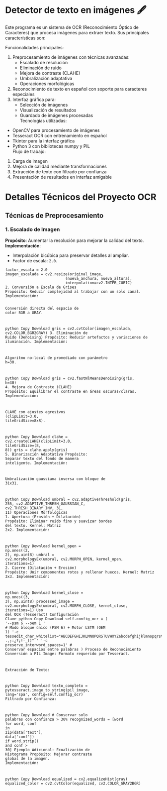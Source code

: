 # Detector de texto en imágenes 🖋️
<p class="has-line-data" data-line-start="0" data-line-end="1">Este programa es un sistema de OCR (Reconocimiento Óptico de Caracteres) que procesa imágenes para extraer texto. Sus principales características son:</p>
<p class="has-line-data" data-line-start="2" data-line-end="3">Funcionalidades principales:</p>
<ol>
<li class="has-line-data" data-line-start="4" data-line-end="10">Preprocesamiento de imágenes con técnicas avanzadas:
<ul>
<li class="has-line-data" data-line-start="5" data-line-end="6">Escalado de resolución</li>
<li class="has-line-data" data-line-start="6" data-line-end="7">Eliminación de ruido</li>
<li class="has-line-data" data-line-start="7" data-line-end="8">Mejora de contraste (CLAHE)</li>
<li class="has-line-data" data-line-start="8" data-line-end="9">Umbralización adaptativa</li>
<li class="has-line-data" data-line-start="9" data-line-end="10">Operaciones morfológicas</li>
</ul>
</li>
<li class="has-line-data" data-line-start="10" data-line-end="11">Reconocimiento de texto en español con soporte para caracteres especiales</li>
<li class="has-line-data" data-line-start="11" data-line-end="17">Interfaz gráfica para:
<ul>
<li class="has-line-data" data-line-start="12" data-line-end="13">Selección de imágenes</li>
<li class="has-line-data" data-line-start="13" data-line-end="14">Visualización de resultados</li>
<li class="has-line-data" data-line-start="14" data-line-end="17">Guardado de imágenes procesadas<br>
Tecnologías utilizadas:</li>
</ul>
</li>
</ol>
<ul>
<li class="has-line-data" data-line-start="17" data-line-end="18">OpenCV para procesamiento de imágenes</li>
<li class="has-line-data" data-line-start="18" data-line-end="19">Tesseract OCR con entrenamiento en español</li>
<li class="has-line-data" data-line-start="19" data-line-end="20">Tkinter para la interfaz gráfica</li>
<li class="has-line-data" data-line-start="20" data-line-end="23">Python 3 con bibliotecas numpy y PIL<br>
Flujo de trabajo:</li>
</ul>
<ol>
<li class="has-line-data" data-line-start="23" data-line-end="24">Carga de imagen</li>
<li class="has-line-data" data-line-start="24" data-line-end="25">Mejora de calidad mediante transformaciones</li>
<li class="has-line-data" data-line-start="25" data-line-end="26">Extracción de texto con filtrado por confianza</li>
<li class="has-line-data" data-line-start="26" data-line-end="28">Presentación de resultados en interfaz amigable</li>
</ol>
<h1 class="code-line" data-line-start=28 data-line-end=29 ><a id="Detalles_Tcnicos_del_Proyecto_OCR_28"></a>Detalles Técnicos del Proyecto OCR</h1>
<h2 class="code-line" data-line-start=30 data-line-end=31 ><a id="Tcnicas_de_Preprocesamiento_30"></a>Técnicas de Preprocesamiento</h2>
<h3 class="code-line" data-line-start=32 data-line-end=33 ><a id="1_Escalado_de_Imagen_32"></a>1. Escalado de Imagen</h3>
<p class="has-line-data" data-line-start="33" data-line-end="35"><strong>Propósito</strong>: Aumentar la resolución para mejorar la calidad del texto.<br>
<strong>Implementación</strong>:</p>
<ul>
<li class="has-line-data" data-line-start="35" data-line-end="36">Interpolación bicúbica para preservar detalles al ampliar.</li>
<li class="has-line-data" data-line-start="36" data-line-end="38">Factor de escala: <code>2.0</code>.</li>
</ul>
<pre><code class="has-line-data" data-line-start="39" data-line-end="142" class="language-python">factor_escala = <span class="hljs-number">2.0</span>
imagen_escalada = cv2.resize(original_image, 
                           (nueva_anchura, nueva_altura), 
                           interpolation=cv2.INTER_CUBIC)
<span class="hljs-number">2.</span> Conversión a Escala de Grises
Propósito: Reducir complejidad al trabajar con un solo canal.
Implementación:

Conversión directa <span class="hljs-keyword">del</span> espacio de color BGR a GRAY.

python
Copy
Download
gris = cv2.cvtColor(imagen_escalada, cv2.COLOR_BGR2GRAY)
<span class="hljs-number">3.</span> Eliminación de Ruido (Denoising)
Propósito: Reducir artefactos y variaciones de iluminación.
Implementación:

Algoritmo no-local de promediado con parámetro h=<span class="hljs-number">30.</span>

python
Copy
Download
gris = cv2.fastNlMeansDenoising(gris, h=<span class="hljs-number">30</span>)
<span class="hljs-number">4.</span> Mejora de Contraste (CLAHE)
Propósito: Equilibrar el contraste en áreas oscuras/claras.
Implementación:

CLAHE con ajustes agresivos (clipLimit=<span class="hljs-number">3.0</span>, tileGridSize=<span class="hljs-number">8</span>x8).

python
Copy
Download
clahe = cv2.createCLAHE(clipLimit=<span class="hljs-number">3.0</span>, tileGridSize=(<span class="hljs-number">8</span>, <span class="hljs-number">8</span>))
gris = clahe.apply(gris)
<span class="hljs-number">5.</span> Binarización Adaptativa
Propósito: Separar texto <span class="hljs-keyword">del</span> fondo de manera inteligente.
Implementación:

Umbralización gaussiana inversa con bloque de <span class="hljs-number">31</span>x31.

python
Copy
Download
umbral = cv2.adaptiveThreshold(gris, <span class="hljs-number">255</span>, cv2.ADAPTIVE_THRESH_GAUSSIAN_C,
                              cv2.THRESH_BINARY_INV, <span class="hljs-number">31</span>, <span class="hljs-number">11</span>)
Operaciones Morfológicas
<span class="hljs-number">1.</span> Apertura (Erosión + Dilatación)
Propósito: Eliminar ruido fino y suavizar bordes <span class="hljs-keyword">del</span> texto.
Kernel: Matriz <span class="hljs-number">2</span>x2.
Implementación:

python
Copy
Download
kernel_open = np.ones((<span class="hljs-number">2</span>, <span class="hljs-number">2</span>), np.uint8)
umbral = cv2.morphologyEx(umbral, cv2.MORPH_OPEN, kernel_open, iterations=<span class="hljs-number">1</span>)
<span class="hljs-number">2.</span> Cierre (Dilatación + Erosión)
Propósito: Unir componentes rotos y rellenar huecos.
Kernel: Matriz <span class="hljs-number">3</span>x3.
Implementación:

python
Copy
Download
kernel_close = np.ones((<span class="hljs-number">3</span>, <span class="hljs-number">3</span>), np.uint8)
processed_image = cv2.morphologyEx(umbral, cv2.MORPH_CLOSE, kernel_close, iterations=<span class="hljs-number">1</span>)
Uso <span class="hljs-keyword">del</span> OCR (Tesseract)
Configuración Clave
python
Copy
Download
self.config_ocr = (
    <span class="hljs-string">'--psm 6 --oem 1 '</span>  <span class="hljs-comment"># Modo bloque único (PSM 6) + Motor LSTM (OEM 1)</span>
    <span class="hljs-string">'-c tessedit_char_whitelist="ABCDEFGHIJKLMNOPQRSTUVWXYZabcdefghijklmnopqrstuvwxyzáéíóúÁÉÍÓÚüÜñÑ0123456789 .,;:¿?¡!-_()" '</span>
    <span class="hljs-string">'-c preserve_interword_spaces=1'</span>  <span class="hljs-comment"># Conservar espacios entre palabras</span>
)
Proceso de Reconocimiento
Conversión a PIL Image: Formato requerido por Tesseract.

Extracción de Texto:

python
Copy
Download
texto_completo = pytesseract.image_to_string(pil_image, lang=<span class="hljs-string">'spa'</span>, config=self.config_ocr)
Filtrado por Confianza:

python
Copy
Download
<span class="hljs-comment"># Conservar solo palabras con confianza &gt; 30%</span>
recognized_words = [word <span class="hljs-keyword">for</span> word, conf <span class="hljs-keyword">in</span> zip(data[<span class="hljs-string">'text'</span>], data[<span class="hljs-string">'conf'</span>]) <span class="hljs-keyword">if</span> word.strip() <span class="hljs-keyword">and</span> conf &gt; <span class="hljs-number">30</span>]
Ejemplo Adicional: Ecualización de Histograma
Propósito: Mejorar contraste <span class="hljs-keyword">global</span> de la imagen.
Implementación:

python
Copy
Download
equalized = cv2.equalizeHist(gray)
equalized_color = cv2.cvtColor(equalized, cv2.COLOR_GRAY2BGR)

</code></pre>
